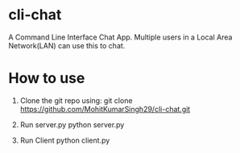 # cli-chat
A Command Line Interface Chat App.
Multiple users in a Local Area Network(LAN) can use this to chat.

# How to use
1. Clone the git repo using:
            git clone https://github.com/MohitKumarSingh29/cli-chat.git
    
2. Run server.py
            python server.py

3. Run Client
            python client.py
